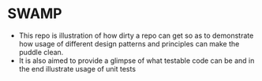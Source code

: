 # SWAMP


- This repo is illustration of how dirty a repo can get so as to demonstrate how usage of different design patterns and principles can make the puddle clean. 
- It is also aimed to provide a glimpse of what testable code can be and in the end illustrate usage of unit tests